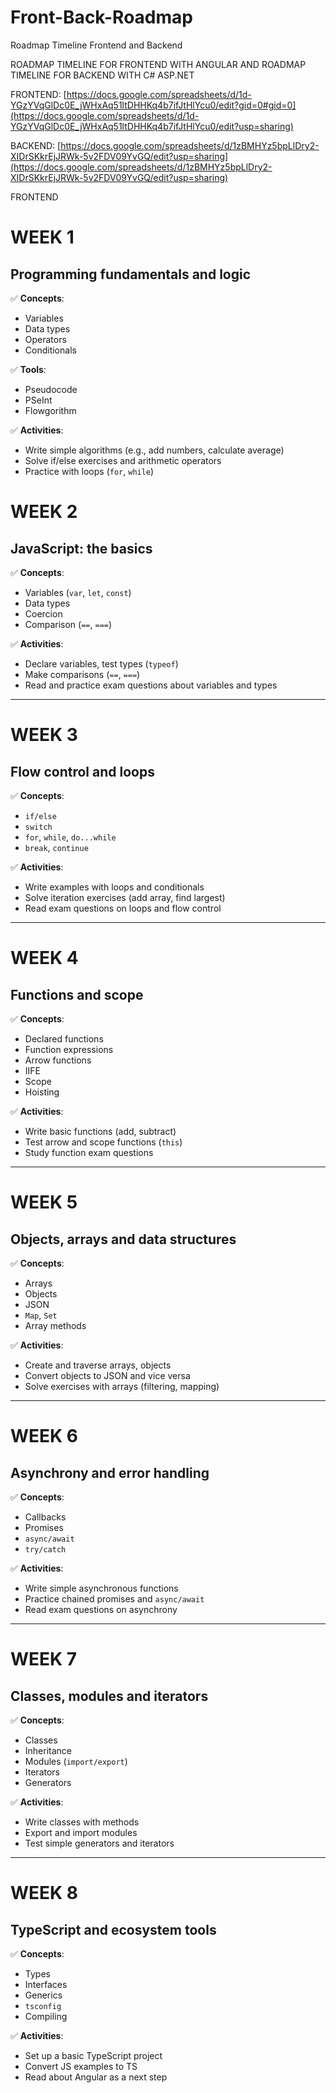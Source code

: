 # Front-Back-Roadmap
Roadmap Timeline Frontend and Backend

ROADMAP TIMELINE FOR FRONTEND WITH ANGULAR
AND
ROADMAP TIMELINE FOR BACKEND WITH C# ASP.NET


FRONTEND:
[https://docs.google.com/spreadsheets/d/1d-YGzYVqGlDc0E_jWHxAq51ltDHHKq4b7ifJtHlYcu0/edit?gid=0#gid=0](https://docs.google.com/spreadsheets/d/1d-YGzYVqGlDc0E_jWHxAq51ltDHHKq4b7ifJtHlYcu0/edit?usp=sharing)

BACKEND:
[https://docs.google.com/spreadsheets/d/1zBMHYz5bpLlDry2-XIDrSKkrEjJRWk-5v2FDV09YvGQ/edit?usp=sharing](https://docs.google.com/spreadsheets/d/1zBMHYz5bpLlDry2-XIDrSKkrEjJRWk-5v2FDV09YvGQ/edit?usp=sharing)



FRONTEND

# WEEK 1  
## Programming fundamentals and logic

✅ **Concepts**:  
- Variables  
- Data types  
- Operators  
- Conditionals  

✅ **Tools**:  
- Pseudocode  
- PSeInt  
- Flowgorithm  

✅ **Activities**:  
- Write simple algorithms (e.g., add numbers, calculate average)  
- Solve if/else exercises and arithmetic operators  
- Practice with loops (`for`, `while`)  


# WEEK 2  
## JavaScript: the basics

✅ **Concepts**:  
- Variables (`var`, `let`, `const`)  
- Data types  
- Coercion  
- Comparison (`==`, `===`)  

✅ **Activities**:  
- Declare variables, test types (`typeof`)  
- Make comparisons (`==`, `===`)  
- Read and practice exam questions about variables and types  

---

# WEEK 3  
## Flow control and loops

✅ **Concepts**:  
- `if/else`  
- `switch`  
- `for`, `while`, `do...while`  
- `break`, `continue`  

✅ **Activities**:  
- Write examples with loops and conditionals  
- Solve iteration exercises (add array, find largest)  
- Read exam questions on loops and flow control  

---

# WEEK 4  
## Functions and scope

✅ **Concepts**:  
- Declared functions  
- Function expressions  
- Arrow functions  
- IIFE  
- Scope  
- Hoisting  

✅ **Activities**:  
- Write basic functions (add, subtract)  
- Test arrow and scope functions (`this`)  
- Study function exam questions  

---

# WEEK 5  
## Objects, arrays and data structures

✅ **Concepts**:  
- Arrays  
- Objects  
- JSON  
- `Map`, `Set`  
- Array methods  

✅ **Activities**:  
- Create and traverse arrays, objects  
- Convert objects to JSON and vice versa  
- Solve exercises with arrays (filtering, mapping)  

---

# WEEK 6  
## Asynchrony and error handling

✅ **Concepts**:  
- Callbacks  
- Promises  
- `async/await`  
- `try/catch`  

✅ **Activities**:  
- Write simple asynchronous functions  
- Practice chained promises and `async/await`  
- Read exam questions on asynchrony  

---

# WEEK 7  
## Classes, modules and iterators

✅ **Concepts**:  
- Classes  
- Inheritance  
- Modules (`import/export`)  
- Iterators  
- Generators  

✅ **Activities**:  
- Write classes with methods  
- Export and import modules  
- Test simple generators and iterators  

---

# WEEK 8  
## TypeScript and ecosystem tools

✅ **Concepts**:  
- Types  
- Interfaces  
- Generics  
- `tsconfig`  
- Compiling  

✅ **Activities**:  
- Set up a basic TypeScript project  
- Convert JS examples to TS  
- Read about Angular as a next step  




















